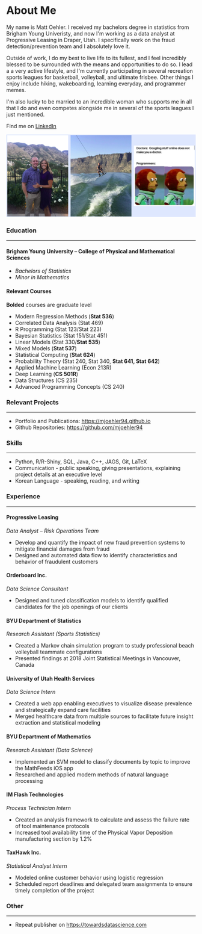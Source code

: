 # About Me

My name is Matt Oehler. I received my bachelors degree in statistics from Brigham Young Univeristy, and now I'm working as a data analyst at Progressive Leasing in Draper, Utah. I specifically work on the fraud detection/prevention team and I absolutely love it. 

Outside of work, I do my best to live life to its fullest, and I feel incredibly blessed to be surrounded with the means and  opportunities to do so.
I lead a a very active lifestyle, and I'm currently participating in several recreation sports leagues for basketball, volleyball, and ultimate frisbee. Other things I enjoy include hiking, wakeboarding, learning everyday, and programmer memes.

I'm also lucky to be married to an incredible woman who supports me in all that I do and even competes alongside me in several of the sports leagues I just mentioned.

Find me on [LinkedIn](https://www.linkedin.com/in/mattoehler/)


![](images/aboutMe/all_three.png)


### Education
___
#### **Brigham Young University –  College of Physical and Mathematical Sciences**
- *Bachelors of Statistics*
- *Minor in Mathematics*

#### **Relevant Courses**
**Bolded** courses are graduate level
- Modern Regression Methods (**Stat 536**)
- Correlated Data Analysis (Stat 469)
- R Programming (Stat 123/Stat 223)
- Bayesian Statistics (Stat 151/Stat 451)
- Linear Models (Stat 330/**Stat 535**)
- Mixed Models (**Stat 537**)
- Statistical Computing (**Stat 624**)
- Probability Theory (Stat 240, Stat 340, **Stat 641, Stat 642**)
- Applied Machine Learning (Econ 213R)
- Deep Learning (**CS 501R**)
- Data Structures (CS 235)
- Advanced Programming Concepts (CS 240)
    
### Relevant Projects
___
- Portfolio and Publications: https://mjoehler94.github.io
- Github Repositories: https://github.com/mjoehler94

### Skills
___
- Python, R/R-Shiny, SQL, Java, C++, JAGS, Git, LaTeX
- Communication - public speaking, giving presentations, explaining project details at an executive level
- Korean Language - speaking, reading, and writing

### Experience
___
#### **Progressive Leasing**
*Data Analyst – Risk Operations Team*
- Develop and quantify the impact of new fraud prevention systems to mitigate financial damages from fraud
- Designed and automated data flow to identify characteristics and behavior of fraudulent customers

#### **Orderboard Inc.**
*Data Science Consultant*
- Designed and tuned classification models to identify qualified candidates for the job openings of our clients

#### **BYU Department of Statistics**
*Research Assistant (Sports Statistics)*
- Created a Markov chain simulation program to study professional beach volleyball teammate configurations
- Presented findings at 2018 Joint Statistical Meetings in Vancouver, Canada

#### **University of Utah Health Services**
*Data Science Intern*
- Created a web app enabling executives to visualize disease prevalence and strategically expand care facilities
- Merged healthcare data from multiple sources to facilitate future insight extraction and statistical modeling

#### **BYU Department of Mathematics**
*Research Assistant (Data Science)*
- Implemented an SVM model to classify documents by topic to improve the MathFeeds iOS app
- Researched and applied modern methods of natural language processing

#### **IM Flash Technologies**
*Process Technician Intern*
- Created an analysis framework to calculate and assess the failure rate of tool maintenance protocols
- Increased tool availability time of the Physical Vapor Deposition manufacturing section by 1.2%

#### **TaxHawk Inc.**
*Statistical Analyst Intern*
- Modeled online customer behavior using logistic regression
- Scheduled report deadlines and delegated team assignments to ensure timely completion of the project

### Other
___                               
- Repeat publisher on https://towardsdatascience.com
